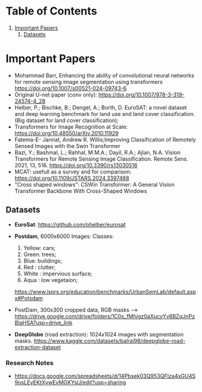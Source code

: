 
# Table of Contents

1.  [Important Papers](#orgfb6d168)
    1.  [Datasets](#org7a0c276)



<a id="orgfb6d168"></a>

# Important Papers

-   Mohammad Barr, Enhancing the ability of convolutional neural networks for remote
    sensing image segmentation using transformers <https://doi.org/10.1007/s00521-024-09743-6>
-   Original U-net paper (conv only): <https://doi.org/10.1007/978-3-319-24574-4_28>
-   Helber, P.; Bischke, B.; Dengel, A.; Borth, D. EuroSAT: a novel dataset and deep learning benchmark for
    land use and land cover classification. (Big dataset for land cover classification);
-   Transformers for Image Recognition at Scale: <https://doi.org/10.48550/arXiv.2010.11929>
-   Fatema-E- Jannat, Andrew R. Willis;Improving Classification of Remotely Sensed
    Images with the Swin Transformer
-   Bazi, Y.; Bashmal, L.; Rahhal, M.M.A.; Dayil, R.A.; Ajlan, N.A. Vision Transformers for Remote Sensing Image Classification. Remote Sens. 2021, 13, 516. <https://doi.org/10.3390/rs13030516>
-   MCAT: usefull as a survey and for comparison: <https://doi.org/10.1109/JSTARS.2024.3397488>
-   "Cross shaped windows": CSWin Transformer: A General Vision Transformer Backbone With Cross-Shaped Windows


<a id="org7a0c276"></a>

## Datasets

-   **EuroSat**: <https://github.com/phelber/eurosat>
-   **Postdam**, 6000x6000 Images:
    Classes:
    
    1.  Yellow: cars;
    2.  Green: trees;
    3.  Blue: buildings;
    4.  Red : clutter;
    5.  White : impervious surface;
    6.  Aqua : low vegetaion;
    
    <https://www.isprs.org/education/benchmarks/UrbanSemLab/default.aspx#Potsdam>
- PostDam, 300x300 cropped data, RGB masks --> https://drive.google.com/drive/folders/1C0s_fMhjgz0aXucyYv8BZqJnPzBIaHSA?usp=drive_link
-   **DeepGlobe** (road extraction): 1024x1024 images with segmentation masks.
    <https://www.kaggle.com/datasets/balraj98/deepglobe-road-extraction-dataset>
### Research Notes
- https://docs.google.com/spreadsheets/d/14Pbsek03Q953QFlza4xGU4S9osLEyEKtXywEvMGKYsU/edit?usp=sharing
